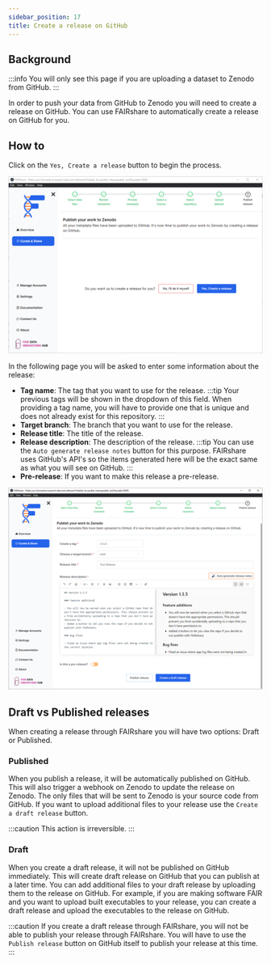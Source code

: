 ```yaml
---
sidebar_position: 17
title: Create a release on GitHub
---
```


## Background

:::info
You will only see this page if you are uploading a dataset to Zenodo from GitHub.
:::

In order to push your data from GitHub to Zenodo you will need to create a release on GitHub. You can use FAIRshare to automatically create a release on GitHub for you.

## How to

Click on the `Yes, Create a release` button to begin the process.

![](./images/githubPublishStep1.png)

In the following page you will be asked to enter some information about the release:

- **Tag name**: The tag that you want to use for the release.
  :::tip
  Your previous tags will be shown in the dropdown of this field. When providing a tag name, you will have to provide one that is unique and does not already exist for this repository.
  :::
- **Target branch**: The branch that you want to use for the release.
- **Release title**: The title of the release.
- **Release description**: The description of the release.
  :::tip
  You can use the `Auto generate release notes` button for this purpose. FAIRshare uses GitHub's API's so the items generated here will be the exact same as what you will see on GitHub.
  :::
- **Pre-release**: If you want to make this release a pre-release.

![](./images/githubPublishStep2.png)

## Draft vs Published releases

When creating a release through FAIRshare you will have two options: Draft or Published.

### Published

When you publish a release, it will be automatically published on GitHub. This will also trigger a webhook on Zenodo to update the release on Zenodo. The only files that will be sent to Zenodo is your source code from GitHub. If you want to upload additional files to your release use the `Create a draft release` button.

:::caution
This action is irreversible.
:::

### Draft

When you create a draft release, it will not be published on GitHub immediately. This will create draft release on GitHub that you can publish at a later time. You can add additional files to your draft release by uploading them to the release on GitHub. For example, if you are making software FAIR and you want to upload built executables to your release, you can create a draft release and upload the executables to the release on GitHub.

:::caution
If you create a draft release through FAIRshare, you will not be able to publish your release through FAIRshare. You will have to use the `Publish release` button on GitHub itself to publish your release at this time.
:::
